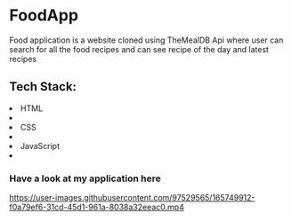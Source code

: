 # FoodApp
 
 Food application is a website cloned using TheMealDB Api where user can search for all the food recipes and can see recipe of the day and latest recipes
 
 ## Tech Stack:
 
 <li>HTML<li>
 <li>CSS<li>
 <li>JavaScript<li>

### Have a look at my application here
https://user-images.githubusercontent.com/97529565/165749912-f0a79ef6-31cd-45d1-961a-8038a32eeac0.mp4

